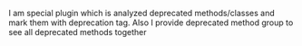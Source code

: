 I am special plugin which is analyzed deprecated methods/classes and mark them with deprecation tag.
Also I provide deprecated method group to see all deprecated methods together
